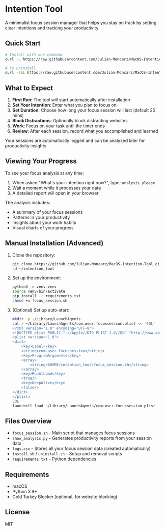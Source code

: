 # Intention Tool

A minimalist focus session manager that helps you stay on track by setting clear intentions and tracking your productivity.

## Quick Start

```bash
# Install with one command
curl -L https://raw.githubusercontent.com/Julian-Moncarz/MacOS-Intention-Tool/main/install.sh | bash

# To uninstall
curl -sSL https://raw.githubusercontent.com/Julian-Moncarz/MacOS-Intention-Tool/main/uninstall.sh | bash
```

## What to Expect

1. **First Run**: The tool will start automatically after installation
2. **Set Your Intention**: Enter what you plan to focus on
3. **Set Duration**: Choose how long your focus session will last (default 25 mins)
4. **Block Distractions**: Optionally block distracting websites
5. **Work**: Focus on your task until the timer ends
6. **Review**: After each session, record what you accomplished and learned

Your sessions are automatically logged and can be analyzed later for productivity insights.

## Viewing Your Progress

To see your focus analysis at any time:
1. When asked "What's your intention right now?", type: `analysis please`
2. Wait a moment while it processes your data
3. A detailed report will open in your browser

The analysis includes:
- A summary of your focus sessions
- Patterns in your productivity
- Insights about your work habits
- Visual charts of your progress

## Manual Installation (Advanced)

1. Clone the repository:
   ```bash
   git clone https://github.com/Julian-Moncarz/MacOS-Intention-Tool.git ~/intention_tool
   cd ~/intention_tool
   ```

2. Set up the environment:
   ```bash
   python3 -m venv venv
   source venv/bin/activate
   pip install -r requirements.txt
   chmod +x focus_session.sh
   ```

3. (Optional) Set up auto-start:
   ```bash
   mkdir -p ~/Library/LaunchAgents
   cat > ~/Library/LaunchAgents/com.user.focussession.plist << 'EOL'
   <?xml version="1.0" encoding="UTF-8">
   <!DOCTYPE plist PUBLIC "-//Apple//DTD PLIST 1.0//EN" "http://www.apple.com/DTDs/PropertyList-1.0.dtd">
   <plist version="1.0">
   <dict>
       <key>Label</key>
       <string>com.user.focussession</string>
       <key>ProgramArguments</key>
       <array>
           <string>$HOME/intention_tool/focus_session.sh</string>
       </array>
       <key>RunAtLoad</key>
       <true/>
       <key>KeepAlive</key>
       <false/>
   </dict>
   </plist>
   EOL
   launchctl load ~/Library/LaunchAgents/com.user.focussession.plist
   ```

## Files Overview

- `focus_session.sh` - Main script that manages focus sessions
- `show_analysis.py` - Generates productivity reports from your session data
- `logs.csv` - Stores all your focus session data (created automatically)
- `install.sh` / `uninstall.sh` - Setup and removal scripts
- `requirements.txt` - Python dependencies

## Requirements
- macOS
- Python 3.9+
- Cold Turkey Blocker (optional, for website blocking)

## License

MIT
